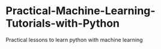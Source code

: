 # Practical-Machine-Learning-Tutorials-with-Python
Practical lessons to learn python with machine learning
